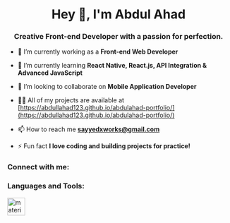 <h1 align="center">Hey 👋, I'm Abdul Ahad</h1>
<h3 align="center">Creative Front-end Developer with a passion for perfection.</h3>

- 🔭 I’m currently working as a **Front-end Web Developer**

- 🌱 I’m currently learning **React Native, React.js, API Integration & Advanced JavaScript**

- 👯 I’m looking to collaborate on **Mobile Application Developer**

- 👨‍💻 All of my projects are available at [https://abdullahad123.github.io/abdulahad-portfolio/](https://abdullahad123.github.io/abdulahad-portfolio/)

- 📫 How to reach me **sayyedxworks@gmail.com**

- ⚡ Fun fact **I love coding and building projects for practice!**

<h3 align="left">Connect with me:</h3>
<p align="left">
</p>

<h3 align="left">Languages and Tools:</h3>
<p align="left"> <a href="https://materializecss.com/" target="_blank" rel="noreferrer"> <img src="https://raw.githubusercontent.com/prplx/svg-logos/5585531d45d294869c4eaab4d7cf2e9c167710a9/svg/materialize.svg" alt="materialize" width="40" height="40"/> </a> </p>
